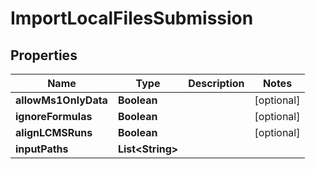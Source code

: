 

# ImportLocalFilesSubmission


## Properties

| Name | Type | Description | Notes |
|------------ | ------------- | ------------- | -------------|
|**allowMs1OnlyData** | **Boolean** |  |  [optional] |
|**ignoreFormulas** | **Boolean** |  |  [optional] |
|**alignLCMSRuns** | **Boolean** |  |  [optional] |
|**inputPaths** | **List&lt;String&gt;** |  |  |



